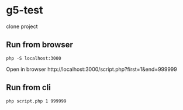 # g5-test

clone project

## Run from browser 

```
php -S localhost:3000
```
Open in browser http://localhost:3000/script.php?first=1&end=999999

## Run from cli

`php script.php 1 999999`

